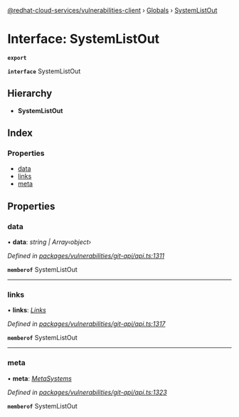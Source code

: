 [@redhat-cloud-services/vulnerabilities-client](../README.md) › [Globals](../globals.md) › [SystemListOut](systemlistout.md)

# Interface: SystemListOut

**`export`** 

**`interface`** SystemListOut

## Hierarchy

* **SystemListOut**

## Index

### Properties

* [data](systemlistout.md#data)
* [links](systemlistout.md#links)
* [meta](systemlistout.md#meta)

## Properties

###  data

• **data**: *string | Array‹object›*

*Defined in [packages/vulnerabilities/git-api/api.ts:1311](https://github.com/Hyperkid123/javascript-clients/blob/master/packages/vulnerabilities/git-api/api.ts#L1311)*

**`memberof`** SystemListOut

___

###  links

• **links**: *[Links](links.md)*

*Defined in [packages/vulnerabilities/git-api/api.ts:1317](https://github.com/Hyperkid123/javascript-clients/blob/master/packages/vulnerabilities/git-api/api.ts#L1317)*

**`memberof`** SystemListOut

___

###  meta

• **meta**: *[MetaSystems](metasystems.md)*

*Defined in [packages/vulnerabilities/git-api/api.ts:1323](https://github.com/Hyperkid123/javascript-clients/blob/master/packages/vulnerabilities/git-api/api.ts#L1323)*

**`memberof`** SystemListOut
